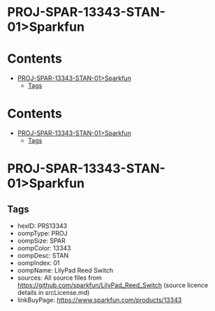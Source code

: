
PROJ-SPAR-13343-STAN-01>Sparkfun
================================

Contents
========

* [PROJ-SPAR-13343-STAN-01>Sparkfun](#proj-spar-13343-stan-01sparkfun)
	* [Tags](#tags)

Contents
========

* [PROJ-SPAR-13343-STAN-01>Sparkfun](#proj-spar-13343-stan-01sparkfun)
	* [Tags](#tags)

# PROJ-SPAR-13343-STAN-01>Sparkfun

## Tags

- hexID: PRS13343
- oompType: PROJ
- oompSize: SPAR
- oompColor: 13343
- oompDesc: STAN
- oompIndex: 01
- oompName: LilyPad Reed Switch
- sources: All source files from https://github.com/sparkfun/LilyPad_Reed_Switch (source licence details in srcLicense.md)
- linkBuyPage: https://www.sparkfun.com/products/13343
